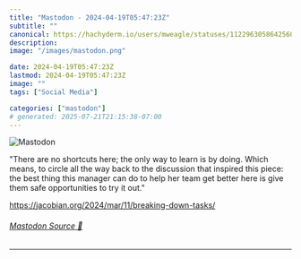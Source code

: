 ```yaml
---
title: "Mastodon - 2024-04-19T05:47:23Z"
subtitle: ""
canonical: https://hachyderm.io/users/mweagle/statuses/112296305864256022
description:
image: "/images/mastodon.png"

date: 2024-04-19T05:47:23Z
lastmod: 2024-04-19T05:47:23Z
image: ""
tags: ["Social Media"]

categories: ["mastodon"]
# generated: 2025-07-21T21:15:38-07:00
---
```

![Mastodon](/images/mastodon.png)

<p>&quot;There are no shortcuts here; the only way to learn is by doing. Which means, to circle all the way back to the discussion that inspired this piece: the best thing this manager can do to help her team get better here is give them safe opportunities to try it out.&quot;</p><p><a href="https://jacobian.org/2024/mar/11/breaking-down-tasks/" target="_blank" rel="nofollow noopener noreferrer" translate="no"><span class="invisible">https://</span><span class="ellipsis">jacobian.org/2024/mar/11/break</span><span class="invisible">ing-down-tasks/</span></a></p>


###### [Mastodon Source 🐘](https://hachyderm.io/@mweagle/112296305864256022)

___
